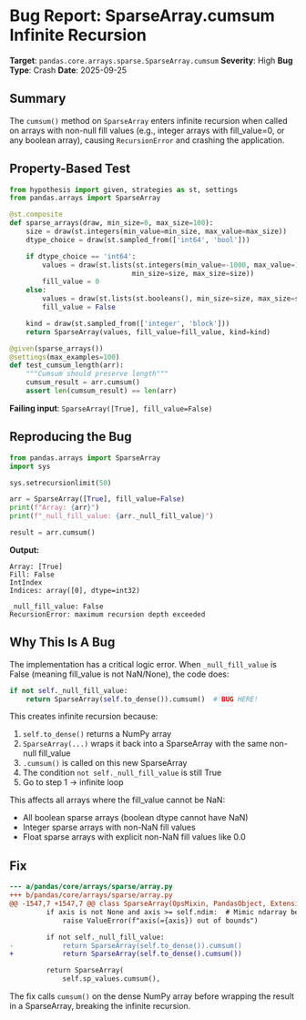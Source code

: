 # Bug Report: SparseArray.cumsum Infinite Recursion

**Target**: `pandas.core.arrays.sparse.SparseArray.cumsum`
**Severity**: High
**Bug Type**: Crash
**Date**: 2025-09-25

## Summary

The `cumsum()` method on `SparseArray` enters infinite recursion when called on arrays with non-null fill values (e.g., integer arrays with fill_value=0, or any boolean array), causing `RecursionError` and crashing the application.

## Property-Based Test

```python
from hypothesis import given, strategies as st, settings
from pandas.arrays import SparseArray

@st.composite
def sparse_arrays(draw, min_size=0, max_size=100):
    size = draw(st.integers(min_value=min_size, max_value=max_size))
    dtype_choice = draw(st.sampled_from(['int64', 'bool']))

    if dtype_choice == 'int64':
        values = draw(st.lists(st.integers(min_value=-1000, max_value=1000),
                              min_size=size, max_size=size))
        fill_value = 0
    else:
        values = draw(st.lists(st.booleans(), min_size=size, max_size=size))
        fill_value = False

    kind = draw(st.sampled_from(['integer', 'block']))
    return SparseArray(values, fill_value=fill_value, kind=kind)

@given(sparse_arrays())
@settings(max_examples=100)
def test_cumsum_length(arr):
    """Cumsum should preserve length"""
    cumsum_result = arr.cumsum()
    assert len(cumsum_result) == len(arr)
```

**Failing input**: `SparseArray([True], fill_value=False)`

## Reproducing the Bug

```python
from pandas.arrays import SparseArray
import sys

sys.setrecursionlimit(50)

arr = SparseArray([True], fill_value=False)
print(f"Array: {arr}")
print(f"_null_fill_value: {arr._null_fill_value}")

result = arr.cumsum()
```

**Output:**
```
Array: [True]
Fill: False
IntIndex
Indices: array([0], dtype=int32)

_null_fill_value: False
RecursionError: maximum recursion depth exceeded
```

## Why This Is A Bug

The implementation has a critical logic error. When `_null_fill_value` is False (meaning fill_value is not NaN/None), the code does:

```python
if not self._null_fill_value:
    return SparseArray(self.to_dense()).cumsum()  # BUG HERE!
```

This creates infinite recursion because:
1. `self.to_dense()` returns a NumPy array
2. `SparseArray(...)` wraps it back into a SparseArray with the same non-null fill_value
3. `.cumsum()` is called on this new SparseArray
4. The condition `not self._null_fill_value` is still True
5. Go to step 1 → infinite loop

This affects all arrays where the fill_value cannot be NaN:
- All boolean sparse arrays (boolean dtype cannot have NaN)
- Integer sparse arrays with non-NaN fill values
- Float sparse arrays with explicit non-NaN fill values like 0.0

## Fix

```diff
--- a/pandas/core/arrays/sparse/array.py
+++ b/pandas/core/arrays/sparse/array.py
@@ -1547,7 +1547,7 @@ class SparseArray(OpsMixin, PandasObject, ExtensionArray):
         if axis is not None and axis >= self.ndim:  # Mimic ndarray behaviour.
             raise ValueError(f"axis(={axis}) out of bounds")

         if not self._null_fill_value:
-            return SparseArray(self.to_dense()).cumsum()
+            return SparseArray(self.to_dense().cumsum())

         return SparseArray(
             self.sp_values.cumsum(),
```

The fix calls `cumsum()` on the dense NumPy array before wrapping the result in a SparseArray, breaking the infinite recursion.